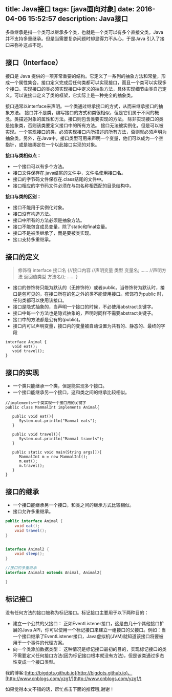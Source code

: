 title: Java接口
tags: [java面向对象]
date: 2016-04-06 15:52:57
description: Java接口
---

多重继承是指一个类可以继承多个类，也就是一个类可以有多个直接父类。Java 并不支持多重继承。但是当需要复杂问题时却显得力不从心，于是Java 引入了接口来弥补这点不足。

<!-- more -->

## 接口（Interface）
接口是 Java 提供的一项非常重要的结构。它定义了一系列的抽象方法和常量，形成一个属性集合。接口定义完成后任何类都可以实现接口，而且一个类可以实现多个接口。实现接口的类必须实现接口中定义的抽象方法，具体实现细节由类自己定义。可以说接口定义了类的框架，它实际上是一种完全的抽象类。

接口通常以interface来声明。一个类通过继承接口的方式，从而来继承接口的抽象方法。
接口并不是类，编写接口的方式和类很相似，但是它们属于不同的概念。类描述对象的属性和方法。接口则包含类要实现的方法。
除非实现接口的类是抽象类，否则该类要定义接口中的所有方法。
接口无法被实例化，但是可以被实现。一个实现接口的类，必须实现接口内所描述的所有方法，否则就必须声明为抽象类。另外，在Java中，接口类型可用来声明一个变量，他们可以成为一个空指针，或是被绑定在一个以此接口实现的对象。

**接口与类相似点：**
+ 一个接口可以有多个方法。
+ 接口文件保存在.java结尾的文件中，文件名使用接口名。
+ 接口的字节码文件保存在.class结尾的文件中。
+ 接口相应的字节码文件必须在与包名称相匹配的目录结构中。

**接口与类的区别：**
+ 接口不能用于实例化对象。
+ 接口没有构造方法。
+ 接口中所有的方法必须是抽象方法。
+ 接口不能包含成员变量，除了static和final变量。
+ 接口不是被类继承了，而是要被类实现。
+ 接口支持多重继承。

## 接口的定义
> 修饰符 interface 接口名
{//接口内容
//声明变量
类型 变量名;
……
//声明方法
返回值类型 方法名();
……
}

+ 接口的修饰符只能为默认的（无修饰符）或者public。当修饰符为默认时，接口是包可见的，在接口所在的包之外的类不能使用接口。修饰符为public 时，任何类都可以使用该接口。
+ 接口是隐式抽象的，当声明一个接口的时候，不必使用abstract关键字。
+ 接口中每一个方法也是隐式抽象的，声明时同样不需要abstract关键子。
+ 接口中的方法都是公有的(public)。
+ 接口内可以声明变量，接口内的变量被自动设置为共有的、静态的、最终的字段


```
interface Animal {
   void eat();
   void travel();
}
```

## 接口的实现
+ 一个类只能继承一个类，但是能实现多个接口。
+ 一个接口能继承另一个接口，这和类之间的继承比较相似。
```
//implements一个类实现一个接口用的关键字
public class MammalInt implements Animal{

   public void eat(){
      System.out.println("Mammal eats");
   }

   public void travel(){
      System.out.println("Mammal travels");
   }

   public static void main(String args[]){
      MammalInt m = new MammalInt();
      m.eat();
      m.travel();
   }
}
```




## 接口的继承
+ 一个接口能继承另一个接口，和类之间的继承方式比较相似。
+ 接口允许多重继承。

```java
public interface Animal {
    void eat();
    void travel();
}


interface Animal2 {
    void sleep();
}

//接口的多重继承
interface Animal3 extends Animal, Animal2{

}
```

## 标记接口

没有任何方法的接口被称为标记接口。标记接口主要用于以下两种目的：
+ 建立一个公共的父接口：
 正如EventListener接口，这是由几十个其他接口扩展的Java API，你可以使用一个标记接口来建立一组接口的父接口。例如：当一个接口继承了EventListener接口，Java虚拟机(JVM)就知道该接口将要被用于一个事件的代理方案。
+ 向一个类添加数据类型：
 这种情况是标记接口最初的目的，实现标记接口的类不需要定义任何接口方法(因为标记接口根本就没有方法)，但是该类通过多态性变成一个接口类型。










我的博客:[http://bigdots.github.io](http://bigdots.github.io)、[http://www.cnblogs.com/yzg1/](http://www.cnblogs.com/yzg1/)



如果觉得本文不错的话，帮忙点击下面的推荐哦,谢谢！

